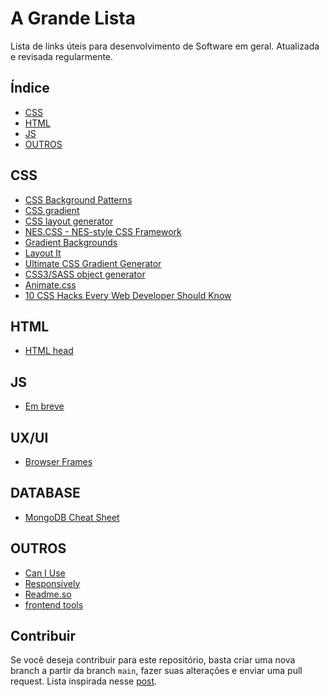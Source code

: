 # A Grande Lista
Lista de links úteis para desenvolvimento de Software em geral. Atualizada e revisada regularmente.

## Índice

- [CSS](#css)
- [HTML](#html)
- [JS](#js)
- [OUTROS](#outros)

## CSS

- [CSS Background Patterns](https://www.magicpattern.design/tools/css-backgrounds)
- [CSS gradient](https://cssgradient.io/)
- [CSS layout generator](https://layout.bradwoods.io/)
- [NES.CSS - NES-style CSS Framework](https://nostalgic-css.github.io/NES.css/)
- [Gradient Backgrounds](https://cssgradient.io/gradient-backgrounds/)
- [Layout It](https://grid.layoutit.com/)
- [Ultimate CSS Gradient Generator](https://www.colorzilla.com/gradient-editor/)
- [CSS3/SASS object generator](https://csstool.net/)
- [Animate.css](https://animate.style/)
- [10 CSS Hacks Every Web Developer Should Know](https://www.freecodecamp.org/news/10-css-hacks-every-web-developer-should-know/amp/)

## HTML

- [HTML head](https://htmlhead.dev)

## JS

- [Em breve](google.com)


## UX/UI

- [Browser Frames](https://browserframe.com/)

## DATABASE

- [MongoDB Cheat Sheet](https://gist.github.com/bradtraversy/f407d642bdc3b31681bc7e56d95485b6)

## OUTROS

- [Can I Use](https://caniuse.com/)
- [Responsively](https://responsively.app/)
- [Readme.so](https://readme.so/)
- [frontend tools](https://murtazajoo.me/tools/)


## Contribuir

Se você deseja contribuir para este repositório, basta criar uma nova branch a partir da branch `main`, fazer suas alterações e enviar uma pull request.
Lista inspirada nesse [post](https://dev.to/hy_piyush/must-have-websites-for-every-frontend-web-developer-3ajm).
